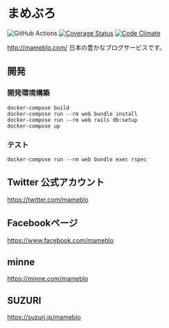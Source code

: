 # まめぶろ
![GitHub Actions](https://github.com/mamebro/mameblo/actions/workflows/ruby.yml/badge.svg)
[![Coverage Status](https://coveralls.io/repos/mamebro/mameblo/badge.svg)](https://coveralls.io/r/mamebro/mameblo)
[![Code Climate](https://codeclimate.com/github/mamebro/mameblo.svg)](https://codeclimate.com/github/mamebro/mameblo)

http://mameblo.com/
日本の豊かなブログサービスです。

## 開発
### 開発環境構築
```
docker-compose build
docker-compose run --rm web bundle install
docker-compose run --rm web rails db:setup
docker-compose up
```

### テスト
```
docker-compose run --rm web bundle exec rspec
```

## Twitter 公式アカウント
https://twitter.com/mameblo

## Facebookページ
https://www.facebook.com/mameblo

## minne
https://minne.com/mameblo

## SUZURI
https://suzuri.jp/mameblo

